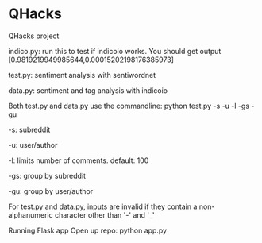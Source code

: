 # QHacks
QHacks project


indico.py: run this to test if indicoio works. You should get output [0.9819219949985644,0.00015202198176385973]

test.py: sentiment analysis with sentiwordnet

data.py: sentiment and tag analysis with indicoio

Both test.py and data.py use the commandline: python test.py -s <subreddit> -u <author> -l <limit> -gs -gu

-s: subreddit

-u: user/author

-l: limits number of comments. default: 100

-gs: group by subreddit

-gu: group by user/author

For test.py and data.py, inputs are invalid if they contain a non-alphanumeric character other than '-' and '_'


Running Flask app
Open up repo:
python app.py 
